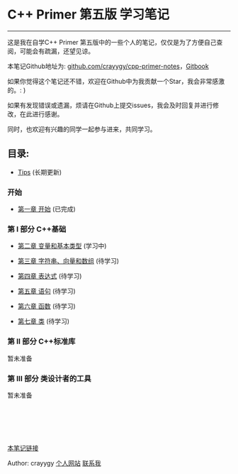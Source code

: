 # C++ Primer 第五版 学习笔记
---

  这是我在自学C++ Primer 第五版中的一些个人的笔记，仅仅是为了方便自己查阅，可能会有疏漏，还望见谅。
  
  本笔记Github地址为: [github.com/crayygy/cpp-primer-notes](https://github.com/crayygy/cpp-primer-notes)，[Gitbook](http://note.crayygy.com)
  
  如果你觉得这个笔记还不错，欢迎在Github中为我贡献一个Star，我会非常感激的。: )
  
  如果有发现错误或遗漏，烦请在Github上提交issues，我会及时回复并进行修改，在此进行感谢。
  
  同时，也欢迎有兴趣的同学一起参与进来，共同学习。
  
  
## 目录:
  
  * [Tips](cpp-tips.md)                  (长期更新)

### 开始
 
  * [第一章 开始](chapter1.md)             (已完成)

### 第 I 部分  C++基础
  * [第二章 变量和基本类型](chapter2.md)     (学习中)
  
  * [第三章 字符串、向量和数组](chapter3.md)  (待学习)

  * [第四章 表达式](chapter4.md)            (待学习)

  * [第五章 语句](chapter5.md)              (待学习)

  * [第六章 函数](chapter6.md)              (待学习)

  * [第七章 类](chapter7.md)                (待学习)

### 第 II 部分 C++标准库
	
  暂未准备
  
### 第 III 部分 类设计者的工具

  暂未准备
  

<br><br><br><br><br>
[本笔记链接](http://note.crayygy.com)

Author: crayygy [个人网站](http://crayygy.com) [联系我](mailto:crayygy@gmail.com)